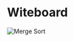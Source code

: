 # Witeboard

![Merge Sort](https://user-images.githubusercontent.com/97829483/177225264-3a082d02-074a-4575-8e7e-cedda07b2c93.png)
